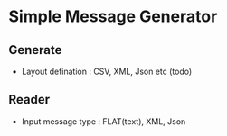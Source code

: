 # Simple Message Generator 
## Generate
- Layout defination : CSV, XML, Json etc (todo)
## Reader
- Input message type : FLAT(text), XML, Json
